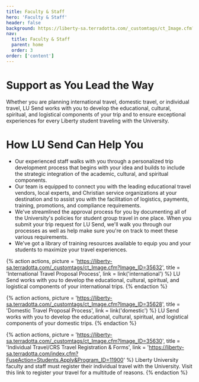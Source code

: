 ```yaml
---
title: Faculty & Staff 
hero: 'Faculty & Staff'
header: false
background: https://liberty-sa.terradotta.com/_customtags/ct_Image.cfm?Image_ID=35627
nav:
  title: Faculty & Staff 
  parent: home
  order: 3
order: ['content']
---
```


# Support as You Lead the Way

Whether you are planning international travel, domestic travel, or individual travel, LU Send works with you to develop the educational, cultural, spiritual, and logistical components of your trip and to ensure exceptional experiences for every Liberty student traveling with the University.

# How LU Send Can Help You

- Our experienced staff walks with you through a personalized trip development process that begins with your idea and builds to include the strategic integration of the academic, cultural, and spiritual components.
- Our team is equipped to connect you with the leading educational travel vendors, local experts, and Christian service organizations at your destination and to assist you with the facilitation of logistics, payments, training, promotions, and compliance requirements.
- We've streamlined the approval process for you by documenting all of the University's policies for student group travel in one place. When you submit your trip request for LU Send, we'll walk you through our processes as well as help make sure you're on track to meet these various requirements.
- We've got a library of training resources available to equip you and your students to maximize your travel experiences.

{% action actions,
  picture = 'https://liberty-sa.terradotta.com/_customtags/ct_Image.cfm?Image_ID=35632',
  title = 'Inter&shy;national Travel Proposal Process',
  link = link('international')
%}
LU Send works with you to develop the educational, cultural, spiritual, and logistical components of your international trips.
{% endaction %}

{% action actions,
  picture = 'https://liberty-sa.terradotta.com/_customtags/ct_Image.cfm?Image_ID=35628',
  title = 'Domestic Travel Proposal Process',
  link = link('domestic')
%}
LU Send works with you to develop the educational, cultural, spiritual, and logistical components of your domestic trips.
{% endaction %}

{% action actions,
  picture = 'https://liberty-sa.terradotta.com/_customtags/ct_Image.cfm?Image_ID=35630',
  title = 'Individual Travel/CRS Travel Registration & Forms',
  link = 'https://liberty-sa.terradotta.com/index.cfm?FuseAction=Students.Apply&Program_ID=11900'
%}
Liberty University faculty and staff must register their individual travel with the University. Visit this link to register your travel for a multitude of reasons.
{% endaction %}
